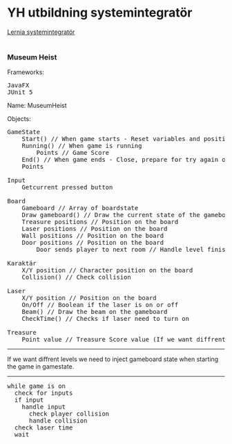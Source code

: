 <H1>YH utbildning systemintegratör</h1>
<a href="https://www.lernia.se/utbildning/yrkeshogskoleutbildning/systemintegrator/">Lernia systemintegratör</a>
<br />
<br />
<h3>Museum Heist</h3>

<p>Frameworks:</p>
<pre>
JavaFX
JUnit 5
</pre>

Name:
MuseumHeist


Objects:
<pre>
GameState
	Start() // When game starts - Reset variables and positions
	Running() // When game is running
    	Points // Game Score
	End() // When game ends - Close, prepare for try again or close
	Points

Input
	Getcurrent pressed button

Board
	Gameboard // Array of boardstate
	Draw gameboard() // Draw the current state of the gameboard
	Treasure positions // Position on the board
	Laser positions // Position on the board
	Wall positions // Position on the board
	Door positions // Position on the board
		Door sends player to next room // Handle level finish
		
Karaktär
	X/Y position // Character position on the board
	Collision() // Check collision
	
Laser
	X/Y position // Position on the board
	On/Off // Boolean if the laser is on or off
	Beam() // Draw the beam on the gameboard
	CheckTime() // Checks if laser need to turn on
	
Treasure
	Point value // Treasure Score value (If we want diffrent treasures to have diffrent values)
</pre>
----

If we want diffrent levels we need to inject gameboard state when starting the game in gamestate.

----
<pre>
while game is on
  check for inputs
  if input
    handle input
      check player collision
      handle collision
  check laser time
  wait
</pre>

